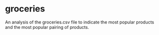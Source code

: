 # groceries

An analysis of the groceries.csv file to indicate the most popular products and the most popular pairing of products.
